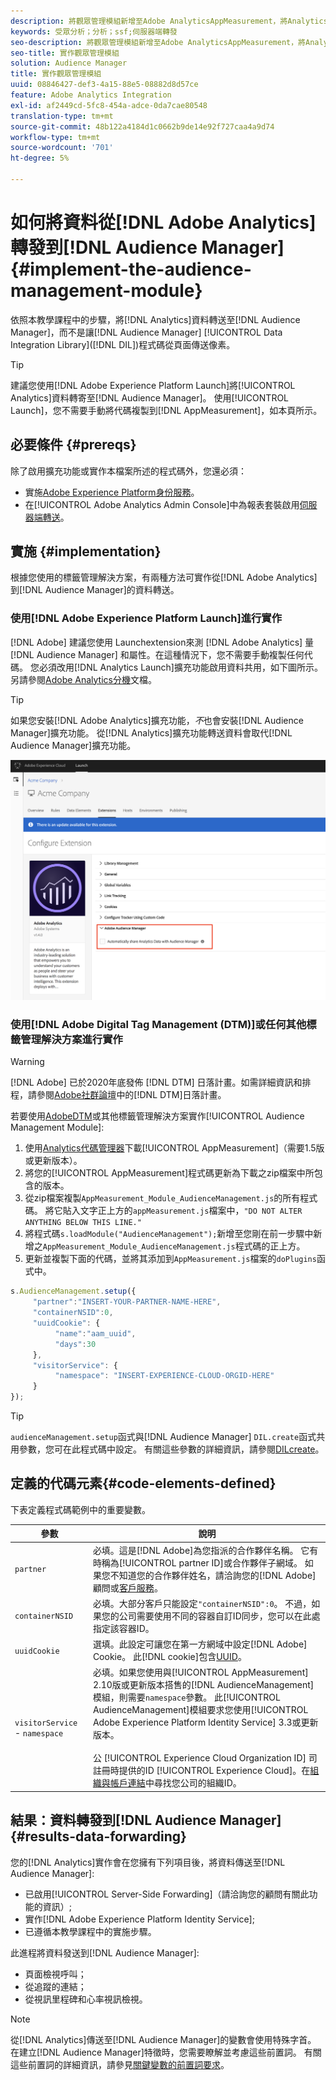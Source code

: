 ```yaml
---
description: 將觀眾管理模組新增至Adobe AnalyticsAppMeasurement，將Analytics資料轉送至Audience Manager，而不是讓Audience ManagerData Integration Library(DIL)程式碼從頁面傳送像素。
keywords: 受眾分析；分析；ssf;伺服器端轉發
seo-description: 將觀眾管理模組新增至Adobe AnalyticsAppMeasurement，將Analytics資料轉送至Audience Manager，而不是讓Audience ManagerData Integration Library(DIL)程式碼從頁面傳送像素。
seo-title: 實作觀眾管理模組
solution: Audience Manager
title: 實作觀眾管理模組
uuid: 08846427-def3-4a15-88e5-08882d8d57ce
feature: Adobe Analytics Integration
exl-id: af2449cd-5fc8-454a-adce-0da7cae80548
translation-type: tm+mt
source-git-commit: 48b122a4184d1c0662b9de14e92f727caa4a9d74
workflow-type: tm+mt
source-wordcount: '701'
ht-degree: 5%

---
```


# 如何將資料從[!DNL Adobe Analytics]轉發到[!DNL Audience Manager] {#implement-the-audience-management-module}

依照本教學課程中的步驟，將[!DNL Analytics]資料轉送至[!DNL Audience Manager]，而不是讓[!DNL Audience Manager] [!UICONTROL Data Integration Library]([!DNL DIL])程式碼從頁面傳送像素。

>[!TIP]
>
>建議您使用[!DNL Adobe Experience Platform Launch]將[!UICONTROL Analytics]資料轉寄至[!DNL Audience Manager]。 使用[!UICONTROL Launch]，您不需要手動將代碼複製到[!DNL AppMeasurement]，如本頁所示。

## 必要條件 {#prereqs}

除了啟用擴充功能或實作本檔案所述的程式碼外，您還必須：

* 實施[Adobe Experience Platform身份服務](https://docs.adobe.com/content/help/zh-Hant/id-service/using/home.translate.html)。
* 在[!UICONTROL Adobe Analytics Admin Console]中為報表套裝啟用[伺服器端轉送](https://docs.adobe.com/help/en/analytics/admin/admin-tools/server-side-forwarding/ssf.html)。

## 實施 {#implementation}

根據您使用的標籤管理解決方案，有兩種方法可實作從[!DNL Adobe Analytics]到[!DNL Audience Manager]的資料轉送。

### 使用[!DNL Adobe Experience Platform Launch]進行實作

[!DNL Adobe] 建議您使用 [](https://docs.adobe.com/content/help/en/launch/using/overview.html) Launchextension來測 [!DNL Adobe Analytics] 量 [!DNL Audience Manager] 和屬性。在這種情況下，您不需要手動複製任何代碼。 您必須改用[!DNL Analytics Launch]擴充功能啟用資料共用，如下圖所示。 另請參閱[Adobe Analytics分機](https://docs.adobe.com/content/help/en/launch/using/extensions-ref/adobe-extension/analytics-extension/overview.html#adobe-audience-manager)文檔。

>[!TIP]
>
>如果您安裝[!DNL Adobe Analytics]擴充功能，*不*&#x200B;也會安裝[!DNL Audience Manager]擴充功能。 從[!DNL Analytics]擴充功能轉送資料會取代[!DNL Audience Manager]擴充功能。

![如何讓資料從Adobe Analytics擴充功能分享到Audience Manager](/help/using/integration/assets/analytics-to-aam.png)

### 使用[!DNL Adobe Digital Tag Management (DTM)]或任何其他標籤管理解決方案進行實作

>[!WARNING]
>
>[!DNL Adobe] 已於2020年底發佈 [!DNL DTM] 日落計畫。如需詳細資訊和排程，請參閱[Adobe社群論壇](https://forums.adobe.com/community/experience-cloud/platform/launch/blog/2018/10/05/dtm-plans-for-a-sunset)中的[!DNL DTM]日落計畫。

若要使用[AdobeDTM](https://docs.adobe.com/content/help/zh-Hant/dtm/using/dtm-home.html)或其他標籤管理解決方案實作[!UICONTROL Audience Management Module]:

1. 使用[Analytics代碼管理器](https://docs.adobe.com/content/help/zh-Hant/analytics/admin/admin-tools/code-manager-admin.translate.html)下載[!UICONTROL AppMeasurement]（需要1.5版或更新版本）。
1. 將您的[!UICONTROL AppMeasurement]程式碼更新為下載之zip檔案中所包含的版本。
1. 從zip檔案複製`AppMeasurement_Module_AudienceManagement.js`的所有程式碼。 將它貼入文字正上方的`appMeasurement.js`檔案中，`"DO NOT ALTER ANYTHING BELOW THIS LINE."`
1. 將程式碼`s.loadModule("AudienceManagement");`新增至您剛在前一步驟中新增之`AppMeasurement_Module_AudienceManagement.js`程式碼的正上方。
1. 更新並複製下面的代碼，並將其添加到`AppMeasurement.js`檔案的`doPlugins`函式中。

```js
s.AudienceManagement.setup({ 
     "partner":"INSERT-YOUR-PARTNER-NAME-HERE", 
     "containerNSID":0, 
     "uuidCookie": { 
          "name":"aam_uuid", 
          "days":30
     },
     "visitorService": {
          "namespace": "INSERT-EXPERIENCE-CLOUD-ORGID-HERE" 
     } 
});
```

>[!TIP]
>
>`audienceManagement.setup`函式與[!DNL Audience Manager] `DIL.create`函式共用參數，您可在此程式碼中設定。 有關這些參數的詳細資訊，請參閱[DILcreate](../../dil/dil-class-overview/dil-create.md#dil-create)。

## 定義的代碼元素{#code-elements-defined}

下表定義程式碼範例中的重要變數。

| 參數 | 說明 |
|--- |--- |
| `partner` | 必填。這是[!DNL Adobe]為您指派的合作夥伴名稱。 它有時稱為[!UICONTROL partner ID]或合作夥伴子網域。  如果您不知道您的合作夥伴姓名，請洽詢您的[!DNL Adobe]顧問或[客戶服務](https://helpx.adobe.com/tw/marketing-cloud/contact-support.html)。 |
| `containerNSID` | 必填。大部分客戶只能設定`"containerNSID":0`。 不過，如果您的公司需要使用不同的容器自訂ID同步，您可以在此處指定該容器ID。 |
| `uuidCookie` | 選填。此設定可讓您在第一方網域中設定[!DNL Adobe] Cookie。 此[!DNL cookie]包含[UUID](../../reference/ids-in-aam.md)。 |
| `visitorService` - `namespace` | 必填。如果您使用與[!UICONTROL AppMeasurement] 2.10版或更新版本搭售的[!DNL AudienceManagement]模組，則需要`namespace`參數。 此[!UICONTROL AudienceManagement]模組要求您使用[!UICONTROL Adobe Experience Platform Identity Service] 3.3或更新版本。 <br><br>公 [!UICONTROL Experience Cloud Organization ID] 司註冊時提供的ID [!UICONTROL Experience Cloud]。在[組織與帳戶連結](https://docs.adobe.com/content/help/en/core-services/interface/manage-users-and-products/organizations.html)中尋找您公司的組織ID。 |

## 結果：資料轉發到[!DNL Audience Manager] {#results-data-forwarding}

您的[!DNL Analytics]實作會在您擁有下列項目後，將資料傳送至[!DNL Audience Manager]:

* 已啟用[!UICONTROL Server-Side Forwarding]（請洽詢您的顧問有關此功能的資訊）;
* 實作[!DNL Adobe Experience Platform Identity Service];
* 已遵循本教學課程中的實施步驟。

此進程將資料發送到[!DNL Audience Manager]:

* 頁面檢視呼叫；
* 從追蹤的連結；
* 從視訊里程碑和心率視訊檢視。

>[!NOTE]
>
>從[!DNL Analytics]傳送至[!DNL Audience Manager]的變數會使用特殊字首。 在建立[!DNL Audience Manager]特徵時，您需要瞭解並考慮這些前置詞。 有關這些前置詞的詳細資訊，請參見[關鍵變數的前置詞要求](../../features/traits/trait-variable-prefixes.md)。
